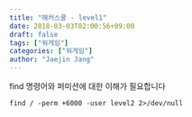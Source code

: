```yaml
---
title: "해커스쿨 - level1"
date: 2018-03-03T02:00:56+09:00
draft: false
tags: ["워게임"]
categories: ["워게임"]
author: "Jaejin Jang"
---
```


find 명령어와 퍼미션에 대한 이해가 필요합니다

```
find / -perm +6000 -user level2 2>/dev/null
```

